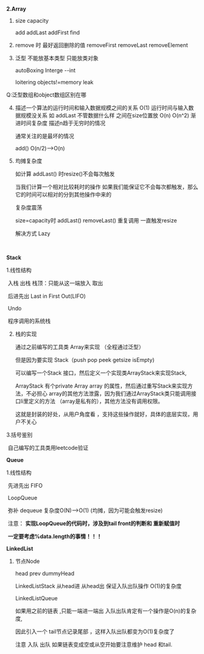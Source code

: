 **2.Array**

1. size  capacity

   add   addLast   addFirst    find 

2. remove 时 最好返回删除的值    removeFirst  removeLast  removeElement

3. 泛型  不能放基本类型 只能放类对象       

   autoBoxing    Interge --int

   loitering objects!=memory leak

Q:泛型数组和object数组区别在哪

4. 描述一个算法的运行时间和输入数据规模之间的关系
   O(1)       运行时间与输入数据规模没关系 如 addLast 
               	不管数据什么样 之间在size位置放
   O(n) 
   O(n^2)
   渐进时间复杂度    描述n趋于无穷时的情况
   
   通常关注的是最坏的情况
   
   
   
   add()   O(n/2)-->O(n)
   
5. 均摊复杂度 

   如计算 addLast()   时resize()不会每次触发

   当我们计算一个相对比较耗时的操作 如果我们能保证它不会每次都触发，那么它的时间可以相对的分到其他操作中来的

   

   复杂度震荡  

    size=capacity时 addLast()  removeLast() 重复调用 一直触发resize

   解决方式 Lazy		

​	

**Stack**

1.线性结构  

​	入栈 出栈  栈顶：只能从这一端放入 取出

​	后进先出 Last in First Out(LIFO)

​	Undo

​	程序调用的系统栈    



2. 栈的实现

   通过之前编写的工具类 Array来实现  （全程通过泛型<E>）

   但是因为要实现 Stack（push   pop  peek  getsize   isEmpty)

   可以编写一个Stack 接口，然后定义一个实现类ArrayStack来实现Stack,

   ArrayStack 有个private Array<e> array 的属性，然后通过重写Stack来实现方法，不必担心 array的其他方法泄露，因为我们通过ArrayStack类只能调用接口li里定义的方法 （array是私有的），其他方法没有调用权限。

   这就是封装的好处，从用户角度看 ，支持这些操作就好，具体的底层实现，用户不关心




3.括号鉴别    

​	自己编写的工具类用leetcode验证



**Queue**

1.线性结构

​	先进先出  FIFO



​	LoopQueue

​	弥补 dequeue 复杂度O(N)-->O(1)  (均摊，因为可能会触发resize)

​	注意： **实现LoopQueue的代码时，涉及到tail front的判断和 重新赋值时**

​			    **一定要考虑%data.length的事情！！！**



**LinkedList**

1. 节点Node

   head      prev     dummyHead 

   
   
   LinkedListStack  从head进 从head出  保证入队出队操作 O(1)的复杂度
   
   LinkedListQueue	
   
   如果用之前的链表 ,只能一端进一端出 入队出队肯定有一个操作是O(n)的复杂度,
   
   因此引入一个 tail节点记录尾部 ，这样入队出队都变为O(1)复杂度了
   
   注意 入队 出队 如果链表变成空或从空开始要注意维护 head 和tail.
   
   































